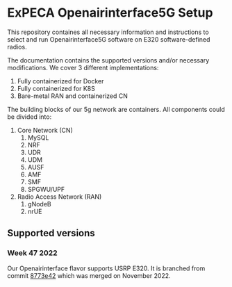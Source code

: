 # ExPECA Openairinterface5G Setup

This repository containes all necessary information and instructions to select and run Openairinterface5G software on E320 software-defined radios.

The documentation contains the supported versions and/or necessary modifications. We cover 3 different implementations: 
1) Fully containerized for Docker
2) Fully containerized for K8S
3) Bare-metal RAN and containerized CN

The building blocks of our 5g network are containers. All components could be divided into:

1. Core Network (CN)
	1. MySQL
	2. NRF
	3. UDR
	4. UDM
	5. AUSF
	6. AMF
	7. SMF
	8. SPGWU/UPF
2. Radio Access Network (RAN)
	1. gNodeB
	2. nrUE

## Supported versions

### Week 47 2022 

Our Openairinterface flavor supports USRP E320. It is branched from commit [8773e42](https://gitlab.eurecom.fr/oai/openairinterface5g/-/tree/8773e4236316af35ab141eaaccca14bf06fd3f09) which was merged on November 2022.




